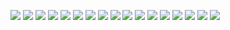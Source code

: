 ![](./Screenshot%202021-10-24%20082606.png)
![](./Screenshot%202021-10-24%20082702.png)
![](./Screenshot%202021-10-24%20082735.png)
![](./Screenshot%202021-10-24%20082931.png)
![](./Screenshot%202021-10-24%20083236.png)
![](./Screenshot%202021-10-24%20083324.png)
![](./Screenshot%202021-10-24%20083346.png)
![](./Screenshot%202021-10-24%20083410.png)
![](./Screenshot%202021-10-24%20083539.png)
![](./Screenshot%202021-10-24%20083658.png)
![](./Screenshot%202021-10-24%20083746.png)
![](./Screenshot%202021-10-24%20083834.png)
![](./Screenshot%202021-10-24%20083936.png)
![](./Screenshot%202021-10-24%20084115.png)
![](./Screenshot%202021-10-24%20084138.png)
![](./Screenshot%202021-10-24%20084254.png)
![](./Screenshot%202021-10-24%20084353.png)